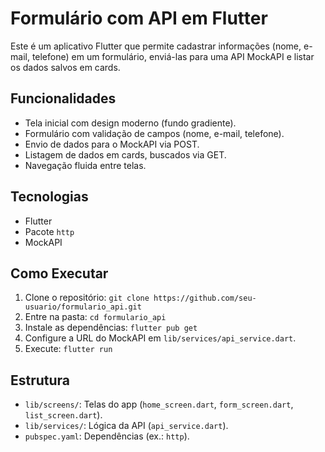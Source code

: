 # Formulário com API em Flutter

Este é um aplicativo Flutter que permite cadastrar informações (nome, e-mail, telefone) em um formulário, enviá-las para uma API MockAPI e listar os dados salvos em cards.

## Funcionalidades
- Tela inicial com design moderno (fundo gradiente).
- Formulário com validação de campos (nome, e-mail, telefone).
- Envio de dados para o MockAPI via POST.
- Listagem de dados em cards, buscados via GET.
- Navegação fluida entre telas.

## Tecnologias
- Flutter
- Pacote `http`
- MockAPI

## Como Executar
1. Clone o repositório: `git clone https://github.com/seu-usuario/formulario_api.git`
2. Entre na pasta: `cd formulario_api`
3. Instale as dependências: `flutter pub get`
4. Configure a URL do MockAPI em `lib/services/api_service.dart`.
5. Execute: `flutter run`

## Estrutura
- `lib/screens/`: Telas do app (`home_screen.dart`, `form_screen.dart`, `list_screen.dart`).
- `lib/services/`: Lógica da API (`api_service.dart`).
- `pubspec.yaml`: Dependências (ex.: `http`).
